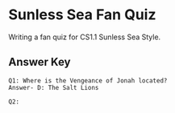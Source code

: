 # Sunless Sea Fan Quiz
Writing a fan quiz for CS1.1 Sunless Sea Style.

## Answer Key
```
Q1: Where is the Vengeance of Jonah located?
Answer- D: The Salt Lions

Q2:
```
